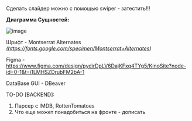 Сделать слайдер можно с помощью swiper - затестить!!!


**Диаграмма Сущностей:**

![image](https://github.com/user-attachments/assets/31b2a88e-9109-434b-89df-8d9d54fdd6fe)

Шрифт - Montserrat Alternates *(https://fonts.google.com/specimen/Montserrat+Alternates)*

Figma - https://www.figma.com/design/pydirDpLV6DajKFxq4TYg5/KinoSite?node-id=0-1&t=i1LMHSZDrubFM2bA-1

DataBase GUI - DBeaver

TO-DO [BACKEND]:

1. Парсер с IMDB, RottenTomatoes
2. Что еще может понадобиться на фронте - дописать
